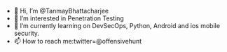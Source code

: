 - 👋 Hi, I’m @TanmayBhattacharjee
- 👀 I’m interested in Penetration Testing
- 🌱 I’m currently learning on DevSecOps, Python, Android and ios mobile security.
- 📫 How to reach me:twitter=@offensivehunt

<!---
TanmayBhattacharjee/TanmayBhattacharjee is a ✨ special ✨ repository because its `README.md` (this file) appears on your GitHub profile.
You can click the Preview link to take a look at your changes.
--->
